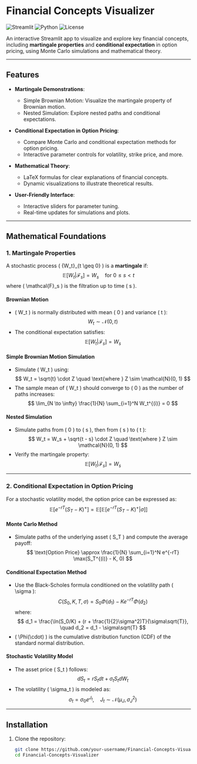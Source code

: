 # Financial Concepts Visualizer

![Streamlit](https://img.shields.io/badge/Streamlit-FF4B4B?style=for-the-badge&logo=Streamlit&logoColor=white)
![Python](https://img.shields.io/badge/Python-3.8%2B-blue?style=for-the-badge&logo=python)
![License](https://img.shields.io/badge/License-MIT-green?style=for-the-badge)

An interactive Streamlit app to visualize and explore key financial concepts, including **martingale properties** and **conditional expectation** in option pricing, using Monte Carlo simulations and mathematical theory.

---

## Features

- **Martingale Demonstrations**:
  - Simple Brownian Motion: Visualize the martingale property of Brownian motion.
  - Nested Simulation: Explore nested paths and conditional expectations.
  
- **Conditional Expectation in Option Pricing**:
  - Compare Monte Carlo and conditional expectation methods for option pricing.
  - Interactive parameter controls for volatility, strike price, and more.

- **Mathematical Theory**:
  - LaTeX formulas for clear explanations of financial concepts.
  - Dynamic visualizations to illustrate theoretical results.

- **User-Friendly Interface**:
  - Interactive sliders for parameter tuning.
  - Real-time updates for simulations and plots.

---

## Mathematical Foundations

### 1. Martingale Properties

A stochastic process \( \{W_t\}_{t \geq 0} \) is a **martingale** if:
$$
\mathbb{E}[W_t | \mathcal{F}_s] = W_s \quad \text{for } 0 \leq s < t
$$
where \( \mathcal{F}_s \) is the filtration up to time \( s \).

#### Brownian Motion
- \( W_t \) is normally distributed with mean \( 0 \) and variance \( t \):
  $$
  W_t \sim \mathcal{N}(0, t)
  $$
- The conditional expectation satisfies:
  $$
  \mathbb{E}[W_t | \mathcal{F}_s] = W_s
  $$

#### Simple Brownian Motion Simulation
- Simulate \( W_t \) using:
  $$
  W_t = \sqrt{t} \cdot Z \quad \text{where } Z \sim \mathcal{N}(0, 1)
  $$
- The sample mean of \( W_t \) should converge to \( 0 \) as the number of paths increases:
  $$
  \lim_{N \to \infty} \frac{1}{N} \sum_{i=1}^N W_t^{(i)} = 0
  $$

#### Nested Simulation
- Simulate paths from \( 0 \) to \( s \), then from \( s \) to \( t \):
  $$
  W_t = W_s + \sqrt{t - s} \cdot Z \quad \text{where } Z \sim \mathcal{N}(0, 1)
  $$
- Verify the martingale property:
  $$
  \mathbb{E}[W_t | \mathcal{F}_s] = W_s
  $$

---

### 2. Conditional Expectation in Option Pricing

For a stochastic volatility model, the option price can be expressed as:
$$
\mathbb{E}\left[e^{-rT}(S_T - K)^+\right] = \mathbb{E}\left[\mathbb{E}\left[e^{-rT}(S_T - K)^+ | \sigma\right]\right]
$$

#### Monte Carlo Method
- Simulate paths of the underlying asset \( S_T \) and compute the average payoff:
  $$
  \text{Option Price} \approx \frac{1}{N} \sum_{i=1}^N e^{-rT} \max(S_T^{(i)} - K, 0)
  $$

#### Conditional Expectation Method
- Use the Black-Scholes formula conditioned on the volatility path \( \sigma \):
  $$
  C(S_0, K, T, \sigma) = S_0 \Phi(d_1) - K e^{-rT} \Phi(d_2)
  $$
  where:
  $$
  d_1 = \frac{\ln(S_0/K) + (r + \frac{1}{2}\sigma^2)T}{\sigma\sqrt{T}}, \quad d_2 = d_1 - \sigma\sqrt{T}
  $$
- \( \Phi(\cdot) \) is the cumulative distribution function (CDF) of the standard normal distribution.

#### Stochastic Volatility Model
- The asset price \( S_t \) follows:
  $$
  dS_t = r S_t dt + \sigma_t S_t dW_t
  $$
- The volatility \( \sigma_t \) is modeled as:
  $$
  \sigma_t = \sigma_0 e^{J_t}, \quad J_t \sim \mathcal{N}(\mu_J, \sigma_J^2)
  $$

---

## Installation

1. Clone the repository:
   ```bash
   git clone https://github.com/your-username/Financial-Concepts-Visualizer.git
   cd Financial-Concepts-Visualizer
